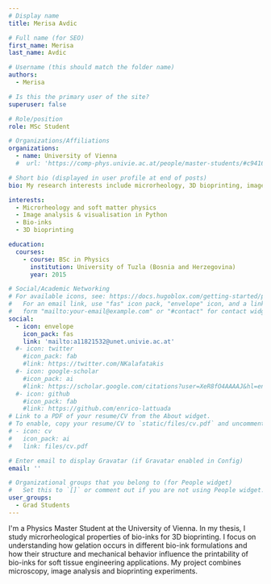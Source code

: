 ```yaml
---
# Display name
title: Merisa Avdic 

# Full name (for SEO)
first_name: Merisa 
last_name: Avdic

# Username (this should match the folder name)
authors:
  - Merisa

# Is this the primary user of the site?
superuser: false

# Role/position
role: MSc Student

# Organizations/Affiliations
organizations:
  - name: University of Vienna
  #  url: 'https://comp-phys.univie.ac.at/people/master-students/#c941698'

# Short bio (displayed in user profile at end of posts)
bio: My research interests include microrheology, 3D bioprinting, image analysis & visualisation in Python.

interests:
  - Microrheology and soft matter physics
  - Image analysis & visualisation in Python
  - Bio-inks
  - 3D bioprinting 

education:
  courses:
    - course: BSc in Physics 
      institution: University of Tuzla (Bosnia and Herzegovina)
      year: 2015

# Social/Academic Networking
# For available icons, see: https://docs.hugoblox.com/getting-started/page-builder/#icons
#   For an email link, use "fas" icon pack, "envelope" icon, and a link in the
#   form "mailto:your-email@example.com" or "#contact" for contact widget.
social:
  - icon: envelope
    icon_pack: fas
    link: 'mailto:a11821532@unet.univie.ac.at'
  #- icon: twitter
    #icon_pack: fab
    #link: https://twitter.com/NKalafatakis
  #- icon: google-scholar
    #icon_pack: ai
    #link: https://scholar.google.com/citations?user=XeR8fO4AAAAJ&hl=en&oi=ao
  #- icon: github
    #icon_pack: fab
    #link: https://github.com/enrico-lattuada
# Link to a PDF of your resume/CV from the About widget.
# To enable, copy your resume/CV to `static/files/cv.pdf` and uncomment the lines below.
# - icon: cv
#   icon_pack: ai
#   link: files/cv.pdf

# Enter email to display Gravatar (if Gravatar enabled in Config)
email: ''

# Organizational groups that you belong to (for People widget)
#   Set this to `[]` or comment out if you are not using People widget.
user_groups:
  - Grad Students
---
```


I'm a Physics Master Student at the University of Vienna. In my thesis, I study microrheological properties of bio-inks for 3D bioprinting. I focus on understanding how gelation occurs in different bio-ink formulations and how their structure and mechanical behavior influence the printability of bio-inks for soft tissue engineering applications. My project combines microscopy, image analysis and bioprinting experiments.

